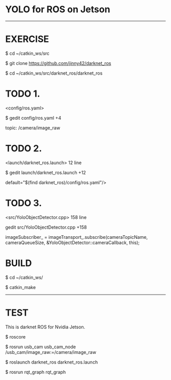 # YOLO for ROS on Jetson
*************************************

# EXERCISE

$ cd ~/catkin_ws/src

$ git clone https://github.com/jinny42/darknet_ros

$ cd ~/catkin_ws/src/darknet_ros/darknet_ros

# TODO 1.

<config/ros.yaml>

$ gedit config/ros.yaml +4

topic: /camera/image_raw

# TODO 2.

<launch/darknet_ros.launch> 12 line

$ gedit launch/darknet_ros.launch +12

default="$(find darknet_ros)/config/ros.yaml"/>

# TODO 3.

<src/YoloObjectDetector.cpp> 158 line

gedit src/YoloObjectDetector.cpp +158

  imageSubscriber_ = imageTransport_.subscribe(cameraTopicName, cameraQueueSize,                      &YoloObjectDetector::cameraCallback, this);

# BUILD

$ cd ~/catkin_ws/

$ catkin_make
  

_____________________________
# TEST

This is darknet ROS for Nvidia Jetson.

$ roscore

$ rosrun usb_cam usb_cam_node /usb_cam/image_raw:=/camera/image_raw

$ roslaunch darknet_ros darknet_ros.launch

$ rosrun rqt_graph rqt_graph
